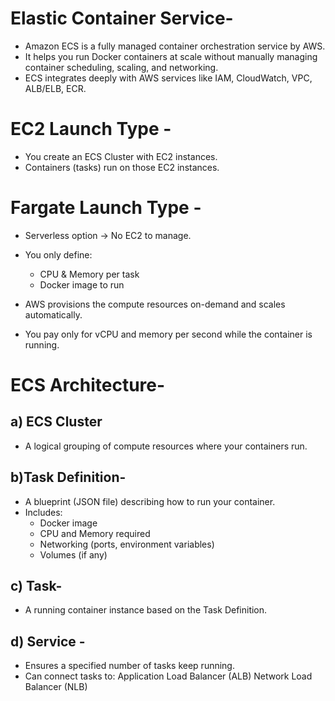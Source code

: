 # Elastic Container Service-
- Amazon ECS is a fully managed container orchestration service by AWS.
- It helps you run Docker containers at scale without manually managing container scheduling, scaling, and networking.
- ECS integrates deeply with AWS services like IAM, CloudWatch, VPC, ALB/ELB, ECR.

# EC2 Launch Type -
- You create an ECS Cluster with EC2 instances.
- Containers (tasks) run on those EC2 instances.
# Fargate Launch Type -
- Serverless option → No EC2 to manage.
- You only define:
    - CPU & Memory per task
    - Docker image to run

- AWS provisions the compute resources on-demand and scales automatically.
- You pay only for vCPU and memory per second while the container is running.

# ECS Architecture-
## a) ECS Cluster
- A logical grouping of compute resources where your containers run.

## b)Task Definition-
- A blueprint (JSON file) describing how to run your container.
- Includes:
    - Docker image 
    - CPU and Memory required
    - Networking (ports, environment variables)
    - Volumes (if any)
## c) Task-
- A running container instance based on the Task Definition.

## d) Service -
- Ensures a specified number of tasks keep running.
- Can connect tasks to:
Application Load Balancer (ALB)
Network Load Balancer (NLB)
